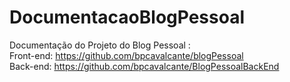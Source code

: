# DocumentacaoBlogPessoal
Documentação do Projeto do Blog Pessoal :<br>
Front-end: https://github.com/bpcavalcante/blogPessoal<br>
Back-end:  https://github.com/bpcavalcante/BlogPessoalBackEnd
